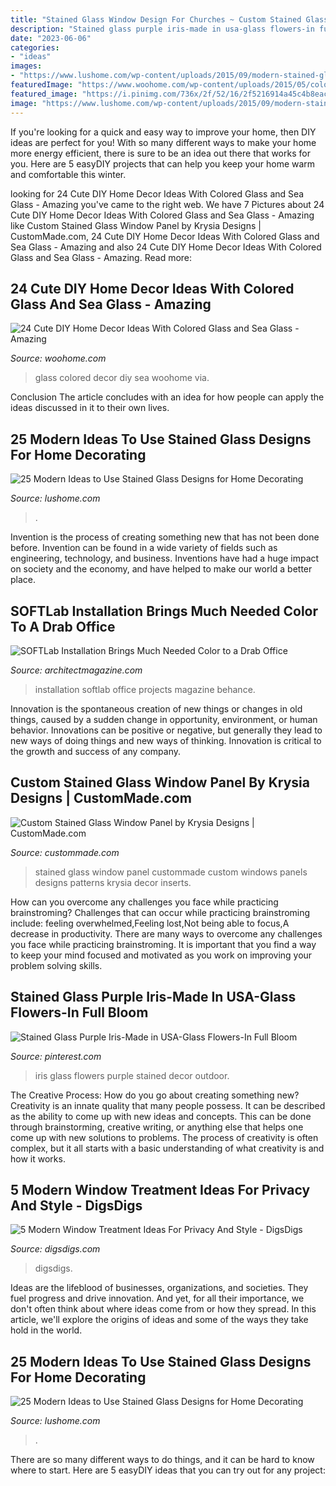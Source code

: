```yaml
---
title: "Stained Glass Window Design For Churches ~ Custom Stained Glass Window Panel By Krysia Designs"
description: "Stained glass purple iris-made in usa-glass flowers-in full bloom"
date: "2023-06-06"
categories:
- "ideas"
images:
- "https://www.lushome.com/wp-content/uploads/2015/09/modern-stained-glass-designs-interior-decorating-ideas-25.jpg"
featuredImage: "https://www.woohome.com/wp-content/uploads/2015/05/colored-glass-home-decor-woohome-14.jpg"
featured_image: "https://i.pinimg.com/736x/2f/52/16/2f5216914a45c4b8eacf92c679a3095d--purple-iris-glass-flowers.jpg"
image: "https://www.lushome.com/wp-content/uploads/2015/09/modern-stained-glass-designs-interior-decorating-ideas-25.jpg"
---
```



If you're looking for a quick and easy way to improve your home, then DIY ideas are perfect for you! With so many different ways to make your home more energy efficient, there is sure to be an idea out there that works for you. Here are 5 easyDIY projects that can help you keep your home warm and comfortable this winter.

	

		
looking for 24 Cute DIY Home Decor Ideas With Colored Glass and Sea Glass - Amazing you've came to the right web. We have 7 Pictures about 24 Cute DIY Home Decor Ideas With Colored Glass and Sea Glass - Amazing like Custom Stained Glass Window Panel by Krysia Designs | CustomMade.com, 24 Cute DIY Home Decor Ideas With Colored Glass and Sea Glass - Amazing and also 24 Cute DIY Home Decor Ideas With Colored Glass and Sea Glass - Amazing. Read more:
		
    
## 24 Cute DIY Home Decor Ideas With Colored Glass And Sea Glass - Amazing

<img loading=lazy src="https://www.woohome.com/wp-content/uploads/2015/05/colored-glass-home-decor-woohome-14.jpg" onerror="this.onerror=null;this.src='https://tse3.mm.bing.net/th?id=OIP.FxD-ktLRkPqVt2mvQXWznwHaJ3&amp;pid=15.1';" alt="24 Cute DIY Home Decor Ideas With Colored Glass and Sea Glass - Amazing">

_Source: woohome.com_

>glass colored decor diy sea woohome via. 

	

Conclusion
The article concludes with an idea for how people can apply the ideas discussed in it to their own lives.

    
## 25 Modern Ideas To Use Stained Glass Designs For Home Decorating

<img loading=lazy src="https://www.lushome.com/wp-content/uploads/2015/09/modern-stained-glass-designs-interior-decorating-ideas-25.jpg" onerror="this.onerror=null;this.src='https://tse2.mm.bing.net/th?id=OIP.GGGp_A6ghb7YognlCQWdpwHaJ4&amp;pid=15.1';" alt="25 Modern Ideas to Use Stained Glass Designs for Home Decorating">

_Source: lushome.com_

>. 

	

Invention is the process of creating something new that has not been done before. Invention can be found in a wide variety of fields such as engineering, technology, and business. Inventions have had a huge impact on society and the economy, and have helped to make our world a better place.

    
## SOFTLab Installation Brings Much Needed Color To A Drab Office

<img loading=lazy src="http://cdnassets.hw.net/ce/55/85adb02347c5990d2b899159ee72/softlab-behance-16.jpg" onerror="this.onerror=null;this.src='https://tse2.mm.bing.net/th?id=OIP.BElg2t5FO7jiwHaYlCwbuQHaE8&amp;pid=15.1';" alt="SOFTLab Installation Brings Much Needed Color to a Drab Office">

_Source: architectmagazine.com_

>installation softlab office projects magazine behance. 

	

Innovation is the spontaneous creation of new things or changes in old things, caused by a sudden change in opportunity, environment, or human behavior. Innovations can be positive or negative, but generally they lead to new ways of doing things and new ways of thinking. Innovation is critical to the growth and success of any company.

    
## Custom Stained Glass Window Panel By Krysia Designs | CustomMade.com

<img loading=lazy src="https://images.custommade.com/0MgOiDmmsS2meedh8GbwVDsCUgU=/custommade-photosets/23873/23873.377530.jpg" onerror="this.onerror=null;this.src='https://tse3.mm.bing.net/th?id=OIP.YZoTpmgpYJDEcKbmWk1mNAHaHB&amp;pid=15.1';" alt="Custom Stained Glass Window Panel by Krysia Designs | CustomMade.com">

_Source: custommade.com_

>stained glass window panel custommade custom windows panels designs patterns krysia decor inserts. 

	

How can you overcome any challenges you face while practicing brainstroming?
Challenges that can occur while practicing brainstroming include: feeling overwhelmed,Feeling lost,Not being able to focus,A decrease in productivity. There are many ways to overcome any challenges you face while practicing brainstroming. It is important that you find a way to keep your mind focused and motivated as you work on improving your problem solving skills.

    
## Stained Glass Purple Iris-Made In USA-Glass Flowers-In Full Bloom

<img loading=lazy src="https://i.pinimg.com/736x/2f/52/16/2f5216914a45c4b8eacf92c679a3095d--purple-iris-glass-flowers.jpg" onerror="this.onerror=null;this.src='https://tse4.mm.bing.net/th?id=OIP.TL6XS_RnxHruAj4qPGiMBAHaLH&amp;pid=15.1';" alt="Stained Glass Purple Iris-Made in USA-Glass Flowers-In Full Bloom">

_Source: pinterest.com_

>iris glass flowers purple stained decor outdoor. 

	

The Creative Process: How do you go about creating something new?
Creativity is an innate quality that many people possess. It can be described as the ability to come up with new ideas and concepts. This can be done through brainstorming, creative writing, or anything else that helps one come up with new solutions to problems. The process of creativity is often complex, but it all starts with a basic understanding of what creativity is and how it works.

    
## 5 Modern Window Treatment Ideas For Privacy And Style - DigsDigs

<img loading=lazy src="https://www.digsdigs.com/photos/modern-window-treatment-ideas-for-privacy-and-style-7-554x716.png" onerror="this.onerror=null;this.src='https://tse2.mm.bing.net/th?id=OIP._IhhptfWq171I_ylMOuPFwHaJk&amp;pid=15.1';" alt="5 Modern Window Treatment Ideas For Privacy And Style - DigsDigs">

_Source: digsdigs.com_

>digsdigs. 

	

Ideas are the lifeblood of businesses, organizations, and societies. They fuel progress and drive innovation. And yet, for all their importance, we don't often think about where ideas come from or how they spread. In this article, we'll explore the origins of ideas and some of the ways they take hold in the world.

    
## 25 Modern Ideas To Use Stained Glass Designs For Home Decorating

<img loading=lazy src="https://www.lushome.com/wp-content/uploads/2015/09/modern-stained-glass-designs-interior-decorating-ideas-22.jpg" onerror="this.onerror=null;this.src='https://tse2.mm.bing.net/th?id=OIP.KAW2neL79LsV8Xi-RPyVaAHaJ4&amp;pid=15.1';" alt="25 Modern Ideas to Use Stained Glass Designs for Home Decorating">

_Source: lushome.com_

>. 

	

There are so many different ways to do things, and it can be hard to know where to start. Here are 5 easyDIY ideas that you can try out for any project: 


